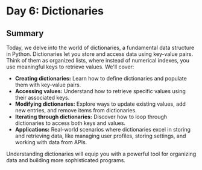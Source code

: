 
# Day 6: Dictionaries

## Summary

Today, we delve into the world of dictionaries, a fundamental data structure in Python. Dictionaries let you store and access data using key-value pairs. Think of them as organized lists, where instead of numerical indexes, you use meaningful keys to retrieve values. We'll cover:

* **Creating dictionaries:**  Learn how to define dictionaries and populate them with key-value pairs.
* **Accessing values:**  Understand how to retrieve specific values using their associated keys.
* **Modifying dictionaries:** Explore ways to update existing values, add new entries, and remove items from dictionaries.
* **Iterating through dictionaries:** Discover how to loop through dictionaries to access both keys and values.
* **Applications:** Real-world scenarios where dictionaries excel in storing and retrieving data, like managing user profiles, storing settings, and working with data from APIs.

Understanding dictionaries will equip you with a powerful tool for organizing data and building more sophisticated programs.



